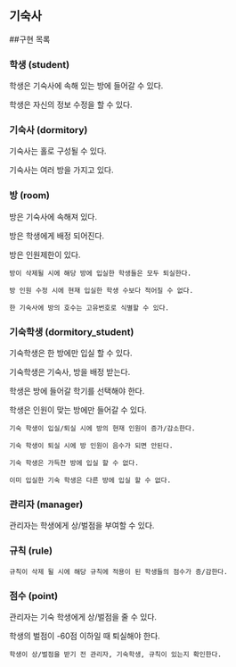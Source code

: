 기숙사
-

##구현 목록

 ### 학생 (student)

 학생은 기숙사에 속해 있는 방에 들어갈 수 있다.


 학생은 자신의 정보 수정을 할 수 있다.
 

### 기숙사 (dormitory)

기숙사는 홀로 구성될 수 있다.

기숙사는 여러 방을 가지고 있다.

### 방 (room)

방은 기숙사에 속해져 있다.

방은 학생에게 배정 되어진다.

방은 인원제한이 있다.

    방이 삭제될 시에 해당 방에 입실한 학생들은 모두 퇴실한다.

    방 인원 수정 시에 현재 입실한 학생 수보다 적어질 수 없다.

    한 기숙사에 방의 호수는 고유번호로 식별할 수 있다.

### 기숙학생 (dormitory_student)

기숙학생은 한 방에만 입실 할 수 있다.

기숙학생은 기숙사, 방을 배정 받는다.
    
학생은 방에 들어갈 학기를 선택해야 한다.

학생은 인원이 맞는 방에만 들어갈 수 있다.

    기숙 학생이 입실/퇴실 시에 방의 현재 인원이 증가/감소한다.

    기숙 학생이 퇴실 시에 방 인원이 음수가 되면 안된다.
    
    기숙 학생은 가득찬 방에 입실 할 수 없다.

    이미 입실한 기숙 학생은 다른 방에 입실 할 수 없다.


### 관리자 (manager)

관리자는 학생에게 상/벌점을 부여할 수 있다.

### 규칙 (rule)

    규칙이 삭제 될 시에 해당 규칙에 적용이 된 학생들의 점수가 증/감한다.

    

### 점수 (point)
    
관리자는 기숙 학생에게 상/벌점을 줄 수 있다.

학생의 벌점이 -60점 이하일 때 퇴실해야 한다.

    학생이 상/벌점을 받기 전 관리자, 기숙학생, 규칙이 있는지 확인한다.
